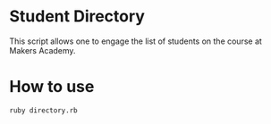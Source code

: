 Student Directory
=================

This script allows one to engage the list of students on the course at Makers Academy.

How to use
==========

```shell
ruby directory.rb
```
